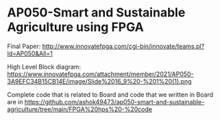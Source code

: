 # AP050-Smart and Sustainable Agriculture using FPGA

Final Paper:
http://www.innovatefpga.com/cgi-bin/innovate/teams.pl?Id=AP050&All=1

High Level Block diagram:
https://www.innovatefpga.com/attachment/member/2021/AP050-3A9EFC34B15CB14E/image/Slide%2016_9%20-%201%20(1).png


Complete code that is related to Board and code that we written in Board are in https://github.com/ashok49473/ap050-smart-and-sustainable-agriculture/tree/main/FPGA%20hps%20-%20code
